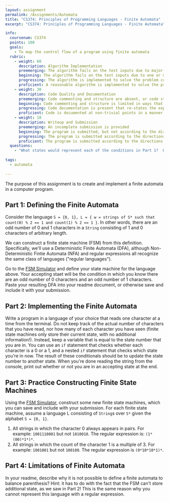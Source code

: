 ```yaml
---
layout: assignment
permalink: /Assignments/Automata
title: "CS374: Principles of Programming Languages - Finite Automata"
excerpt: "CS374: Principles of Programming Languages - Finite Automata"

info:
  coursenum: CS374
  points: 100
  goals:
    - To map the control flow of a program using finite automata
  rubric:
    - weight: 60
      description: Algorithm Implementation
      preemerging: The algorithm fails on the test inputs due to major issues, or the program fails to compile and/or run
      beginning: The algorithm fails on the test inputs due to one or more minor issues
      progressing: The algorithm is implemented to solve the problem correctly according to given test inputs, but would fail if executed in a general case due to a minor issue or omission in the algorithm design or implementation
      proficient: A reasonable algorithm is implemented to solve the problem which correctly solves the problem according to the given test inputs, and would be reasonably expected to solve the problem in the general case
    - weight: 30
      description: Code Quality and Documentation
      preemerging: Code commenting and structure are absent, or code structure departs significantly from best practice, and/or the code departs significantly from the style guide
      beginning: Code commenting and structure is limited in ways that reduce the readability of the program, and/or there are minor departures from the style guide
      progressing: Code documentation is present that re-states the explicit code definitions, and/or code is written that mostly adheres to the style guide
      proficient: Code is documented at non-trivial points in a manner that enhances the readability of the program, and code is written according to the style guide
    - weight: 10
      description: Writeup and Submission
      preemerging: An incomplete submission is provided
      beginning: The program is submitted, but not according to the directions in one or more ways (for example, because it is lacking a readme writeup)
      progressing: The program is submitted according to the directions with a minor omission or correction needed, and with at least superficial responses to the bolded questions throughout
      proficient: The program is submitted according to the directions, including a readme writeup describing the solution, and thoughtful answers to the bolded questions throughout   
  questions:
    - "What states would represent each of the conditions in Part 1?  Hint: there are four of them - how many combinations of even/odd can you have for each character in the alphabet?"  
  
tags:
  - automata
  
---
```


The purpose of this assignment is to create and implement a finite automata in a computer program.

## Part 1: Defining the Finite Automata
Consider the language `S = {0, 1}, L = { w = strings of S* such that count(0) % 2 == 1 and count(1) % 2 == 1 }`.  In other words, there are an odd number of 0 and 1 characters in a `String` consisting of 1 and 0 characters of arbitrary length.

We can construct a finite state machine (FSM) from this definition.  Specifically, we'll use a Deterministic Finite Automata (DFA), although Non-Deterministic Fintie Automata (NFA) and regular expressions all recognize the same class of languages ("regular languages").

Go to the [FSM Simulator](http://ivanzuzak.info/noam/webapps/fsm_simulator/) and define your state machine for the language above.  Your accepting staet will be the condition in which you know there are an odd number of 0 characters and an odd number of 1 characters.  Paste your resulting DFA into your readme document, or otherwise save and include it with your submission.

## Part 2: Implementing the Finite Automata
Write a program in a language of your choice that reads one character at a time from the terminal.  Do not keep track of the actual number of characters that you have read, nor how many of each character you have seen (finite state machines only store their current state, with no additional information!).  Instead, keep a variable that is equal to the state number that you are in.  You can use an `if` statement that checks whether each character is a 0 or a 1, and a nested `if` statement that checks which state you're in now.  The result of these conditionals should be to update the state number to another state.  When you're done reading the string from the console, print out whether or not you are in an accepting state at the end.

## Part 3: Practice Constructing Finite State Machines
Using the [FSM Simulator](http://ivanzuzak.info/noam/webapps/fsm_simulator/), construct some new finite state machines, which you can save and include with your submission.  For each finite state machine, assume a language L consisting of `String`s over `S*` given the alphabet `S = {0, 1}`.

1. All strings in which the character 0 always appears in pairs.  For example: `1001110001` but not `1010010`.  The regular expression is: `(1*(00)*1*)*`.
2. All strings in which the count of the character 1 is a multiple of 3.  For example: `1001001` but not `100100`.  The regular expression is `(0*10*10*1)*`.

## Part 4: Limitations of Finite Automata
In your readme, describe why it is not possible to define a finite automata to balance parenthesis?  Hint: it has to do with the fact that the FSM can't store additional state, as we saw in Part 2!  This is the same reason why you cannot represent this language with a regular expression.